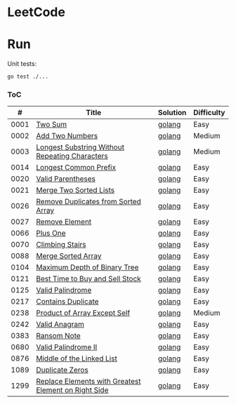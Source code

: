 # LeetCode

# Run

Unit tests:

```bash
go test ./...
```

### ToC

| #    | Title                                                                                                                                       | Solution                                   | Difficulty |
| ---- | ------------------------------------------------------------------------------------------------------------------------------------------- | ------------------------------------------ | ---------- |
| 0001 | [Two Sum](https://leetcode.com/problems/two-sum/)                                                                                           | [golang](./array/p1/twosum.go)             | Easy       |
| 0002 | [Add Two Numbers](https://leetcode.com/problems/add-two-numbers/)                                                                           | [golang](./list/p2/addtwo.go)              | Medium     |
| 0003 | [Longest Substring Without Repeating Characters](https://leetcode.com/problems/longest-substring-without-repeating-characters/)             | [golang](./window/p2/longestsubstring.go)  | Medium     |
| 0014 | [Longest Common Prefix](https://leetcode.com/problems/longest-common-prefix/)                                                               | [golang](./string/p14/longestprefix.go)    | Easy       |
| 0020 | [Valid Parentheses](https://leetcode.com/problems/valid-parentheses/)                                                                       | [golang](./stack/p20/parentheses.go)       | Easy       |
| 0021 | [Merge Two Sorted Lists](https://leetcode.com/problems/merge-two-sorted-lists/)                                                             | [golang](./list/p21/merge.go)              | Easy       |
| 0026 | [Remove Duplicates from Sorted Array](https://leetcode.com/problems/remove-duplicates-from-sorted-array/)                                   | [golang](./array/p26/removeduplicates.go)  | Easy       |
| 0027 | [Remove Element](https://leetcode.com/problems/remove-element/)                                                                             | [golang](./array/p27/removeelement.go)     | Easy       |
| 0066 | [Plus One](https://leetcode.com/problems/plus-one/)                                                                                         | [golang](./array/p66/plusone.go)           | Easy       |
| 0070 | [Climbing Stairs](https://leetcode.com/problems/climbing-stairs/)                                                                           | [golang](./dynamic/p70/climbstairs.go)     | Easy       |
| 0088 | [Merge Sorted Array](https://leetcode.com/problems/merge-sorted-array/)                                                                     | [golang](./array/p88/merge.go)             | Easy       |
| 0104 | [Maximum Depth of Binary Tree](https://leetcode.com/problems/maximum-depth-of-binary-tree/)                                                 | [golang](./tree/p104/maxdepth.go)          | Easy       |
| 0121 | [Best Time to Buy and Sell Stock](https://leetcode.com/problems/best-time-to-buy-and-sell-stock/)                                           | [golang](./array/p121/maxprofit.go)        | Easy       |
| 0125 | [Valid Palindrome](https://leetcode.com/problems/valid-palindrome/)                                                                         | [golang](./twopointers/p125/palindrome.go) | Easy       |
| 0217 | [Contains Duplicate](https://leetcode.com/problems/contains-duplicate/)                                                                     | [golang](./array/p217/duplicate.go)        | Easy       |
| 0238 | [Product of Array Except Self](https://leetcode.com/problems/product-of-array-except-self/)                                                 | [golang](./array/p238/product.go)          | Medium     |
| 0242 | [Valid Anagram](https://leetcode.com/problems/valid-anagram/)                                                                               | [golang](./hashtable/p242/anagram.go)      | Easy       |
| 0383 | [Ransom Note](https://leetcode.com/problems/ransom-note/)                                                                                   | [golang](./hashtable/p383/ransomnote.go)   | Easy       |
| 0680 | [Valid Palindrome II](https://leetcode.com/problems/valid-palindrome-ii/)                                                                   | [golang](./twopointers/p680/palindrome.go) | Easy       |
| 0876 | [Middle of the Linked List](https://leetcode.com/problems/middle-of-the-linked-list/)                                                       | [golang](./list/p876/middle.go)            | Easy       |
| 1089 | [Duplicate Zeros](https://leetcode.com/problems/duplicate-zeros/)                                                                           | [golang](./array/p1089/duplicatezeros.go)  | Easy       |
| 1299 | [Replace Elements with Greatest Element on Right Side](https://leetcode.com/problems/replace-elements-with-greatest-element-on-right-side/) | [golang](./array/p1299/maxright.go)        | Easy       |
